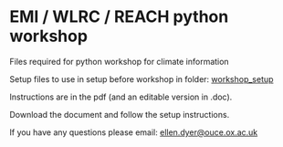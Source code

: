 # EMI / WLRC / REACH python workshop

Files required for python workshop for climate information

Setup files to use in setup before workshop in folder: [workshop_setup](https://github.com/ellendyer/python_workshop/tree/main/workshop_setup)

Instructions are in the pdf (and an editable version in .doc). 

Download the document and follow the setup instructions.

If you have any questions please email: ellen.dyer@ouce.ox.ac.uk
